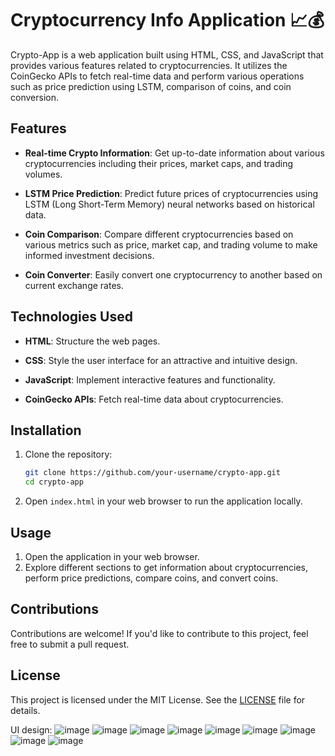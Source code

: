 
# Cryptocurrency Info Application 📈💰

Crypto-App is a web application built using HTML, CSS, and JavaScript that provides various features related to cryptocurrencies. It utilizes the CoinGecko APIs to fetch real-time data and perform various operations such as price prediction using LSTM, comparison of coins, and coin conversion.

## Features

- **Real-time Crypto Information**: Get up-to-date information about various cryptocurrencies including their prices, market caps, and trading volumes.
  
- **LSTM Price Prediction**: Predict future prices of cryptocurrencies using LSTM (Long Short-Term Memory) neural networks based on historical data.

- **Coin Comparison**: Compare different cryptocurrencies based on various metrics such as price, market cap, and trading volume to make informed investment decisions.

- **Coin Converter**: Easily convert one cryptocurrency to another based on current exchange rates.

## Technologies Used

- **HTML**: Structure the web pages.
  
- **CSS**: Style the user interface for an attractive and intuitive design.

- **JavaScript**: Implement interactive features and functionality.

- **CoinGecko APIs**: Fetch real-time data about cryptocurrencies.

## Installation

1. Clone the repository:
   ```bash
   git clone https://github.com/your-username/crypto-app.git
   cd crypto-app
   ```

2. Open `index.html` in your web browser to run the application locally.

## Usage

1. Open the application in your web browser.
2. Explore different sections to get information about cryptocurrencies, perform price predictions, compare coins, and convert coins.

## Contributions

Contributions are welcome! If you'd like to contribute to this project, feel free to submit a pull request.

## License

This project is licensed under the MIT License. See the [LICENSE](LICENSE) file for details.

UI design:
![image](https://user-images.githubusercontent.com/82211443/226804710-2c836a4a-dbc7-4400-84fe-f6213c70c431.png)
![image](https://user-images.githubusercontent.com/82211443/226804756-6eac9854-1129-44cd-b713-235541f5eee9.png)
![image](https://user-images.githubusercontent.com/82211443/226804744-bcb34e92-257d-40bc-afbb-6ac774e15f78.png)
![image](https://user-images.githubusercontent.com/82211443/226804730-e7c5cac3-0565-4f73-a0d6-34366b4091af.png)
![image](https://user-images.githubusercontent.com/82211443/226805021-180eb13d-3350-4125-904f-7fbc6a8936dd.png)
![image](https://user-images.githubusercontent.com/82211443/226805038-f720caa7-8ba3-43da-a636-5de257c52f30.png)
![image](https://user-images.githubusercontent.com/82211443/226805053-81b3be83-70d0-4f59-b844-ce2e70a22db8.png)
![image](https://user-images.githubusercontent.com/82211443/226805066-2c8fd8ae-0e6b-46dc-b881-c5b35cb2e767.png)
![image](https://user-images.githubusercontent.com/82211443/226805101-01372ffd-702b-458c-83e7-b0b2798a4927.png)
